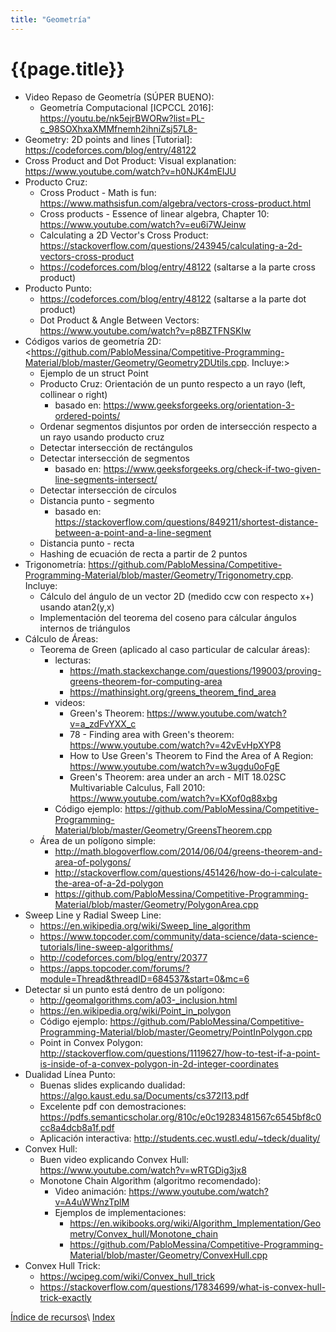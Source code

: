 ```yaml
---
title: "Geometría"
---
```


# {{page.title}}

- Video Repaso de Geometría (SÚPER BUENO):
  - Geometría Computacional [ICPCCL 2016]: <https://youtu.be/nk5ejrBWORw?list=PL-c_98SOXhxaXMMfnemh2ihniZsj57L8->
- Geometry: 2D points and lines [Tutorial]: <https://codeforces.com/blog/entry/48122>
- Cross Product and Dot Product: Visual explanation: <https://www.youtube.com/watch?v=h0NJK4mEIJU>
- Producto Cruz:
  - Cross Product - Math is fun: <https://www.mathsisfun.com/algebra/vectors-cross-product.html>
  - Cross products - Essence of linear algebra, Chapter 10: <https://www.youtube.com/watch?v=eu6i7WJeinw>
  - Calculating a 2D Vector's Cross Product: <https://stackoverflow.com/questions/243945/calculating-a-2d-vectors-cross-product>
  - <https://codeforces.com/blog/entry/48122> (saltarse a la parte cross product)
- Producto Punto:
  - <https://codeforces.com/blog/entry/48122> (saltarse a la parte dot product)
  - Dot Product & Angle Between Vectors: <https://www.youtube.com/watch?v=p8BZTFNSKIw>
- Códigos varios de geometría 2D: <https://github.com/PabloMessina/Competitive-Programming-Material/blob/master/Geometry/Geometry2DUtils.cpp. Incluye:>
  - Ejemplo de un struct Point
  - Producto Cruz: Orientación de un punto respecto a un rayo (left, collinear o right)
    - basado en: <https://www.geeksforgeeks.org/orientation-3-ordered-points/>
  - Ordenar segmentos disjuntos por orden de intersección respecto a un rayo usando producto cruz
  - Detectar intersección de rectángulos
  - Detectar intersección de segmentos
    - basado en: <https://www.geeksforgeeks.org/check-if-two-given-line-segments-intersect/>
  - Detectar intersección de círculos
  - Distancia punto - segmento
    - basado en: <https://stackoverflow.com/questions/849211/shortest-distance-between-a-point-and-a-line-segment>
  - Distancia punto - recta
  - Hashing de ecuación de recta a partir de 2 puntos
- Trigonometría: <https://github.com/PabloMessina/Competitive-Programming-Material/blob/master/Geometry/Trigonometry.cpp>. Incluye:
  - Cálculo del ángulo de un vector 2D (medido ccw con respecto x+) usando atan2(y,x)
  - Implementación del teorema del coseno para cálcular ángulos internos de triángulos
- Cálculo de Áreas:
  - Teorema de Green (aplicado al caso particular de calcular áreas):
    - lecturas:
      - <https://math.stackexchange.com/questions/199003/proving-greens-theorem-for-computing-area>
      - <https://mathinsight.org/greens_theorem_find_area>
    - videos:
      - Green's Theorem: <https://www.youtube.com/watch?v=a_zdFvYXX_c>
      - 78 - Finding area with Green's theorem: <https://www.youtube.com/watch?v=42vEvHpXYP8>
      - How to Use Green's Theorem to Find the Area of A Region: <https://www.youtube.com/watch?v=w3ugdu0oFgE>
      - Green's Theorem: area under an arch - MIT 18.02SC Multivariable Calculus, Fall 2010: <https://www.youtube.com/watch?v=KXof0q88xbg>
    - Código ejemplo: <https://github.com/PabloMessina/Competitive-Programming-Material/blob/master/Geometry/GreensTheorem.cpp>
  - Área de un polígono simple:
    - <http://math.blogoverflow.com/2014/06/04/greens-theorem-and-area-of-polygons/>
    - <http://stackoverflow.com/questions/451426/how-do-i-calculate-the-area-of-a-2d-polygon>
    - <https://github.com/PabloMessina/Competitive-Programming-Material/blob/master/Geometry/PolygonArea.cpp>
- Sweep Line y Radial Sweep Line:
  - <https://en.wikipedia.org/wiki/Sweep_line_algorithm>
  - <https://www.topcoder.com/community/data-science/data-science-tutorials/line-sweep-algorithms/>
  - <http://codeforces.com/blog/entry/20377>
  - <https://apps.topcoder.com/forums/?module=Thread&threadID=684537&start=0&mc=6>
- Detectar si un punto está dentro de un polígono:
  - <http://geomalgorithms.com/a03-_inclusion.html>
  - <https://en.wikipedia.org/wiki/Point_in_polygon>
  - Código ejemplo: <https://github.com/PabloMessina/Competitive-Programming-Material/blob/master/Geometry/PointInPolygon.cpp>
  - Point in Convex Polygon: <http://stackoverflow.com/questions/1119627/how-to-test-if-a-point-is-inside-of-a-convex-polygon-in-2d-integer-coordinates>
- Dualidad Línea Punto:
  - Buenas slides explicando dualidad: <https://algo.kaust.edu.sa/Documents/cs372l13.pdf>
  - Excelente pdf con demostraciones: <https://pdfs.semanticscholar.org/810c/e0c19283481567c6545bf8c0cc8a4dcb8a1f.pdf>
  - Aplicación interactiva: <http://students.cec.wustl.edu/~tdeck/duality/>
- Convex Hull:
  - Buen video explicando Convex Hull: <https://www.youtube.com/watch?v=wRTGDig3jx8>
  - Monotone Chain Algorithm (algoritmo recomendado):
    - Video animación: <https://www.youtube.com/watch?v=A4uWWnzTplM>
    - Ejemplos de implementaciones:
      - <https://en.wikibooks.org/wiki/Algorithm_Implementation/Geometry/Convex_hull/Monotone_chain>
      - <https://github.com/PabloMessina/Competitive-Programming-Material/blob/master/Geometry/ConvexHull.cpp>
- Convex Hull Trick:
  - <https://wcipeg.com/wiki/Convex_hull_trick>
  - <https://stackoverflow.com/questions/17834699/what-is-convex-hull-trick-exactly>

[Índice de recursos](resources)\\
[Index](../index)
